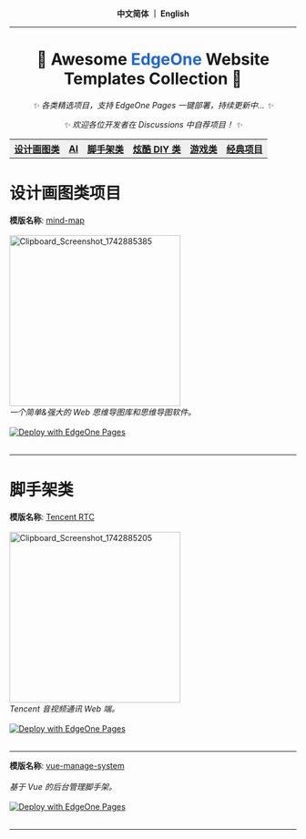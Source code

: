 <div align="center">
  <strong>中文简体 ｜ <a>English</a></strong>
</div>
<hr/>

<h1 align="center">📢 Awesome <span style="color: #1c66e5">EdgeOne</span> Website Templates Collection 📢</h1>
<p align="center"><i>✨ 各类精选项目，支持 EdgeOne Pages 一键部署，持续更新中... ✨</i></p>
<p align="center"><i>✨ 欢迎各位开发者在 Discussions 中自荐项目！ ✨</i></p>

<div align="center">
  <table>
    <tr bgcolor="#f0f0f0">
      <th><a href="#design">设计画图类</a></th>
      <th><a href="#ai">AI</a></th>
      <th><a href="#system">脚手架类</a></th>
      <th><a href="#diy">炫酷 DIY 类</a></th>
      <th><a href="#game">游戏类</a></th>
      <th><a href="#common">经典项目</a></th
    </tr>
  </table>
</div>

<div>
  <h1 id='design'>设计画图类项目</h1>
  <div>
    <strong>模版名称</strong>: <a href="https://github.com/wanglin2/mind-map">mind-map</a><div> <br/>
    <img width="300" alt="Clipboard_Screenshot_1742885385" src="https://github.com/user-attachments/assets/0ce52b56-2158-4de0-a4ac-cf98e9c92931" />
    <div><em>一个简单&强大的 Web 思维导图库和思维导图软件。</em><div> <br/>
    <div>
      <a href="https://edgeone.ai/products/pages" target="_blank"><img 
src="https://camo.githubusercontent.com/6a94a67f6a020d5810ef905549fc5255bf99ccd09f17881b6855b332b579a364/68747470733a2f2f63646e7374617469632e74656e63656e7463732e636f6d2f656467656f6e652f70616765732f6465706c6f792e737667" 
      alt="Deploy with EdgeOne Pages" data-canonical-src="https://cdnstatic.tencentcs.com/edgeone/pages/deploy.svg" style="max-width: 100%;"></a>
    <div> <br/>
  </div>
  <hr/>
</div>

<div>
    <h1 id='system'>脚手架类</h1>
    <div>
      <strong>模版名称</strong>: <a href="https://github.com/Tencent-RTC/TUIRoomKit">Tencent RTC</a><div> <br/>
      <img width="300" alt="Clipboard_Screenshot_1742885205" src="https://github.com/user-attachments/assets/eeb3560a-5e3e-4c40-87b5-03bbe7851799" />
      <div><em>Tencent 音视频通讯 Web 端。</em><div> <br/>
      <div>
        <a href="https://edgeone.ai/products/pages" target="_blank"><img 
    src="https://camo.githubusercontent.com/6a94a67f6a020d5810ef905549fc5255bf99ccd09f17881b6855b332b579a364/68747470733a2f2f63646e7374617469632e74656e63656e7463732e636f6d2f656467656f6e652f70616765732f6465706c6f792e737667" 
        alt="Deploy with EdgeOne Pages" data-canonical-src="https://cdnstatic.tencentcs.com/edgeone/pages/deploy.svg" style="max-width: 100%;"></a>
      <div> <br/>
    </div><hr/>
    <div>
      <strong>模版名称</strong>: <a href="https://github.com/lin-xin/vue-manage-system">vue-manage-system</a><div> <br/>
      <div><em>基于 Vue 的后台管理脚手架。</em><div> <br/>
      <div>
        <a href="https://edgeone.ai/products/pages" target="_blank"><img
    src="https://camo.githubusercontent.com/6a94a67f6a020d5810ef905549fc5255bf99ccd09f17881b6855b332b579a364/68747470733a2f2f63646e7374617469632e74656e63656e7463732e636f6d2f656467656f6e652f70616765732f6465706c6f792e737667"
        alt="Deploy with EdgeOne Pages" data-canonical-src="https://cdnstatic.tencentcs.com/edgeone/pages/deploy.svg" style="max-width: 100%;"></a>
      <div> <br/>
    </div>
  <hr/>
</div>
